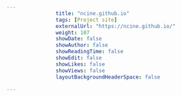 ---
                title: "ncine.github.io"
                tags: [Project site]
                externalUrl: "https://ncine.github.io/"
                weight: 107
                showDate: false
                showAuthor: false
                showReadingTime: false
                showEdit: false
                showLikes: false
                showViews: false
                layoutBackgroundHeaderSpace: false
                ---
